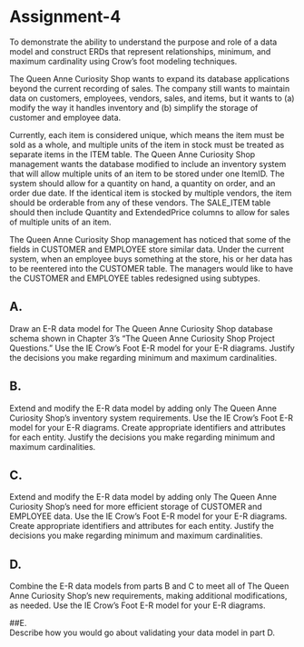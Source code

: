 # Assignment-4
To demonstrate the ability to understand the purpose and role of a data model and construct ERDs that represent relationships, minimum, and maximum cardinality using Crow’s foot modeling techniques.

The Queen Anne Curiosity Shop wants to expand its database applications beyond the current recording of sales. The company still wants to maintain data on customers, employees, vendors, sales, and items, but it wants to (a) modify the way it handles inventory and (b) simplify the storage of customer and employee data. 

Currently, each item is considered unique, which means the item must be sold as a whole, and multiple units of the item in stock must be treated as separate items in the ITEM table. The Queen Anne Curiosity Shop management wants the database modified to include an inventory system that will allow multiple units of an item to be stored under one ItemID. The system should allow for a quantity on hand, a quantity on order, and an order due date. If the identical item is stocked by multiple vendors, the item should be orderable from any of these vendors. The SALE_ITEM table should then include Quantity and ExtendedPrice columns to allow for sales of multiple units of an item. 

The Queen Anne Curiosity Shop management has noticed that some of the fields in CUSTOMER and EMPLOYEE store similar data. Under the current system, when an employee buys something at the store, his or her data has to be reentered into the CUSTOMER table. The managers would like to have the CUSTOMER and EMPLOYEE tables redesigned using subtypes. 

## A.  
Draw an E-R data model for The Queen Anne Curiosity Shop database schema shown in Chapter 3’s “The Queen Anne Curiosity Shop Project Questions.” Use the IE Crow’s Foot E-R model for your E-R diagrams. Justify the decisions you make regarding minimum and maximum cardinalities.

## B.  
Extend and modify the E-R data model by adding only The Queen Anne Curiosity Shop’s inventory system requirements. Use the IE Crow’s Foot E-R model for your E-R diagrams. Create appropriate identifiers and attributes for each entity. Justify the decisions you make regarding minimum and maximum cardinalities. 
 
## C.  
Extend and modify the E-R data model by adding only The Queen Anne Curiosity Shop’s need for more efficient storage of CUSTOMER and EMPLOYEE data. Use the IE Crow’s Foot E-R model for your E-R diagrams. Create appropriate identifiers and attributes for each entity. Justify the decisions you make regarding minimum and maximum cardinalities. 

## D.  
Combine the E-R data models from parts B and C to meet all of The Queen Anne Curiosity Shop’s new requirements, making additional modifications, as needed. Use the IE Crow’s Foot E-R model for your E-R diagrams. 

##E.  
Describe how you would go about validating your data model in part D.
